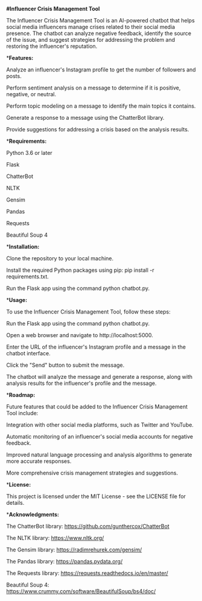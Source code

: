 **#Influencer Crisis Management Tool**

The Influencer Crisis Management Tool is an AI-powered chatbot that helps social media influencers manage crises related to their social media presence. The chatbot can analyze negative feedback, identify the source of the issue, and suggest strategies for addressing the problem and restoring the influencer's reputation.

***Features:**

Analyze an influencer's Instagram profile to get the number of followers and posts.

Perform sentiment analysis on a message to determine if it is positive, negative, or neutral.

Perform topic modeling on a message to identify the main topics it contains.

Generate a response to a message using the ChatterBot library.

Provide suggestions for addressing a crisis based on the analysis results.


***Requirements:**

Python 3.6 or later

Flask

ChatterBot

NLTK

Gensim

Pandas

Requests

Beautiful Soup 4


***Installation:**

Clone the repository to your local machine.

Install the required Python packages using pip: pip install -r requirements.txt.

Run the Flask app using the command python chatbot.py.


***Usage:**

To use the Influencer Crisis Management Tool, follow these steps:


Run the Flask app using the command python chatbot.py.

Open a web browser and navigate to http://localhost:5000.

Enter the URL of the influencer's Instagram profile and a message in the chatbot interface.

Click the "Send" button to submit the message.

The chatbot will analyze the message and generate a response, along with analysis results for the influencer's profile and the message.


***Roadmap:**

Future features that could be added to the Influencer Crisis Management Tool include:


Integration with other social media platforms, such as Twitter and YouTube.

Automatic monitoring of an influencer's social media accounts for negative feedback.

Improved natural language processing and analysis algorithms to generate more accurate responses.

More comprehensive crisis management strategies and suggestions.


***License:**

This project is licensed under the MIT License - see the LICENSE file for details.


***Acknowledgments:**

The ChatterBot library: https://github.com/gunthercox/ChatterBot

The NLTK library: https://www.nltk.org/

The Gensim library: https://radimrehurek.com/gensim/

The Pandas library: https://pandas.pydata.org/

The Requests library: https://requests.readthedocs.io/en/master/

Beautiful Soup 4: https://www.crummy.com/software/BeautifulSoup/bs4/doc/
